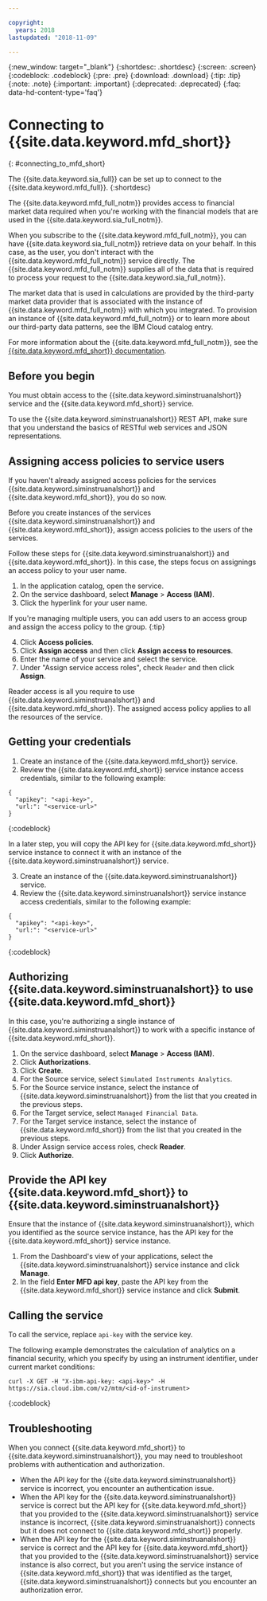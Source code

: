 ```yaml
---

copyright:
  years: 2018
lastupdated: "2018-11-09"

---
```

{:new_window: target="_blank"}
{:shortdesc: .shortdesc}
{:screen: .screen}
{:codeblock: .codeblock}
{:pre: .pre}
{:download: .download}
{:tip: .tip}
{:note: .note}
{:important: .important}
{:deprecated: .deprecated}
{:faq: data-hd-content-type='faq'}

# Connecting to {{site.data.keyword.mfd_short}}
{: #connecting_to_mfd_short}

The {{site.data.keyword.sia_full}} can be set up to connect to the {{site.data.keyword.mfd_full}}.
{:shortdesc}

The {{site.data.keyword.mfd_full_notm}} provides access to financial market data required when you're working with 
the financial models that are used in the {{site.data.keyword.sia_full_notm}}.

When you subscribe to the {{site.data.keyword.mfd_full_notm}}, you can have {{site.data.keyword.sia_full_notm}} 
retrieve data on your behalf. In this case, as the user, you don't interact with the {{site.data.keyword.mfd_full_notm}} 
service directly. The {{site.data.keyword.mfd_full_notm}} supplies all of the data that is required to process your request to the 
{{site.data.keyword.sia_full_notm}}.

The market data that is used in calculations are provided by the third-party market data provider 
that is associated with the instance of {{site.data.keyword.mfd_full_notm}} with which you integrated. 
To provision an instance of {{site.data.keyword.mfd_full_notm}} or to learn more about our third-party 
data patterns, see the IBM Cloud catalog entry. <!-- Rob wants a link to the  IBM Cloud Catalog entry for MFD -->

For more information about the {{site.data.keyword.mfd_full_notm}}, see the [{{site.data.keyword.mfd_short}} documentation](/docs/services/managed-financial-data/index.html).

## Before you begin

You must obtain access to the {{site.data.keyword.siminstruanalshort}} service and the {{site.data.keyword.mfd_short}} service. 

To use the {{site.data.keyword.siminstruanalshort}} REST API, make sure that you understand the basics of RESTful web services and JSON representations.

<!-- You must install cURL before you can use the service. -->

## Assigning access policies to service users

If you haven't already assigned access policies for the services {{site.data.keyword.siminstruanalshort}} and {{site.data.keyword.mfd_short}}, you do so now.

Before you create instances of the services {{site.data.keyword.siminstruanalshort}} and {{site.data.keyword.mfd_short}}, assign access policies to the users of the services.

Follow these steps for {{site.data.keyword.siminstruanalshort}} and {{site.data.keyword.mfd_short}}.
In this case, the steps focus on assignings an access policy to your user name.

1. In the application catalog, open the service.
2. On the service dashboard, select **Manage** > **Access (IAM)**.
3. Click the hyperlink for your user name. 

If you're managing multiple users, you can add users to an access group and assign the access policy to the group.
{:tip}

4. Click **Access policies**.
5. Click **Assign access** and then click **Assign access to resources**.
6. Enter the name of your service and select the service.
7. Under "Assign service access roles", check `Reader` and then click **Assign**.

Reader access is all you require to use {{site.data.keyword.siminstruanalshort}} and {{site.data.keyword.mfd_short}}. 
The assigned access policy applies to all the resources of the service.
<!--For the selected user, the service is available to all instances of the service.-->


## Getting your credentials

1. Create an instance of the {{site.data.keyword.mfd_short}} service.
2. Review the {{site.data.keyword.mfd_short}} service instance access credentials, similar to the following example:

```
{
  "apikey": "<api-key>",
  "url:": "<service-url>"
}
```
{:codeblock}

In a later step, you will copy the API key for {{site.data.keyword.mfd_short}} service instance to connect it with an instance of the {{site.data.keyword.siminstruanalshort}} service.

3. Create an instance of the {{site.data.keyword.siminstruanalshort}} service.
4. Review the {{site.data.keyword.siminstruanalshort}} service instance access credentials, similar to the following example:

```
{
  "apikey": "<api-key>",
  "url:": "<service-url>"
}
```
{:codeblock}



## Authorizing {{site.data.keyword.siminstruanalshort}} to use {{site.data.keyword.mfd_short}} 

In this case, you're authorizing a single instance of {{site.data.keyword.siminstruanalshort}} to work with a specific instance of {{site.data.keyword.mfd_short}}.

1. On the service dashboard, select **Manage** > **Access (IAM)**.
2. Click **Authorizations**.
3. Click **Create**.
4. For the Source service, select `Simulated Instruments Analytics`.
5. For the Source service instance, select the instance of {{site.data.keyword.siminstruanalshort}} from the list that you created in the previous steps.
6. For the Target service, select `Managed Financial Data`.
7. For the Target service instance, select the instance of {{site.data.keyword.mfd_short}} from the list that you created in the previous steps.
8. Under Assign service access roles, check **Reader**.
9. Click **Authorize**. 

## Provide the API key {{site.data.keyword.mfd_short}} to {{site.data.keyword.siminstruanalshort}}

Ensure that the instance of {{site.data.keyword.siminstruanalshort}}, which you identified as the source service instance, has the API key for the {{site.data.keyword.mfd_short}} service instance. 

1. From the Dashboard's view of your applications, select the {{site.data.keyword.siminstruanalshort}} service instance and click **Manage**.
2. In the field **Enter MFD api key**, paste the API key from the {{site.data.keyword.mfd_short}} service instance and click **Submit**.



## Calling the service

To call the service, replace `api-key` with the service key.

The following example demonstrates the calculation of analytics on a financial security, which you specify by using an instrument identifier, under current market conditions:

```
curl -X GET -H "X-ibm-api-key: <api-key>" -H https://sia.cloud.ibm.com/v2/mtm/<id-of-instrument>
```
{:codeblock}

## Troubleshooting

When you connect {{site.data.keyword.mfd_short}} to {{site.data.keyword.siminstruanalshort}}, you may need to troubleshoot problems with authentication and authorization.

* When the API key for the {{site.data.keyword.siminstruanalshort}} service is incorrect, you encounter an authentication issue.
* When the API key for the {{site.data.keyword.siminstruanalshort}} service is correct but the API key for {{site.data.keyword.mfd_short}} that you provided to the {{site.data.keyword.siminstruanalshort}} service instance is incorrect, {{site.data.keyword.siminstruanalshort}} connects but it does not connect to {{site.data.keyword.mfd_short}} properly.
* When the API key for the {{site.data.keyword.siminstruanalshort}} service is correct and the API key for {{site.data.keyword.mfd_short}} that you provided to the {{site.data.keyword.siminstruanalshort}} service instance is also correct, but you aren't using the service instance of {{site.data.keyword.mfd_short}} that was identified as the target, {{site.data.keyword.siminstruanalshort}} connects but you encounter an authorization error.

